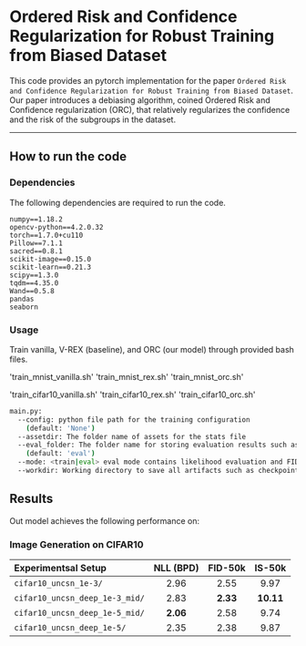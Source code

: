 # Ordered Risk and Confidence Regularization for Robust Training from Biased Dataset

This code provides an pytorch implementation for the paper `Ordered Risk and Confidence Regularization for Robust Training from Biased Dataset`.
Our paper introduces a debiasing algorithm, coined Ordered Risk and Confidence regularization (ORC), that relatively regularizes the confidence and the risk of the subgroups in the dataset.

--------------------
## How to run the code

### Dependencies

The following dependencies are required to run the code.
```
numpy==1.18.2
opencv-python==4.2.0.32
torch==1.7.0+cu110
Pillow==7.1.1
sacred==0.8.1
scikit-image==0.15.0
scikit-learn==0.21.3
scipy==1.3.0
tqdm==4.35.0
Wand==0.5.8
pandas
seaborn
```
### Usage

Train vanilla, V-REX (baseline), and ORC (our model) through provided bash files.

'train_mnist_vanilla.sh'
'train_mnist_rex.sh'
'train_mnist_orc.sh'

'train_cifar10_vanilla.sh'
'train_cifar10_rex.sh'
'train_cifar10_orc.sh'



```sh
main.py:
  --config: python file path for the training configuration
    (default: 'None')
  --assetdir: The folder name of assets for the stats file
  --eval_folder: The folder name for storing evaluation results such as samples
    (default: 'eval')
  --mode: <train|eval> eval mode contains likelihood evaluation and FID/IS computation
  --workdir: Working directory to save all artifacts such as checkpoints/samples/log
```
## Results
Out model achieves the following performance on:

### Image Generation on CIFAR10

| Experimentsal Setup | NLL (BPD) | FID-50k | IS-50k |
|:----------|:-------:|:----------:|:----------:|
| `cifar10_uncsn_1e-3/` | 2.96 | 2.55 | 9.97 |
| `cifar10_uncsn_deep_1e-3_mid/` | 2.83 | **2.33** | **10.11** |
| `cifar10_uncsn_deep_1e-5_mid/` | **2.06** | 2.58 | 9.74 |
| `cifar10_uncsn_deep_1e-5/` | 2.35 | 2.38 | 9.87 |
